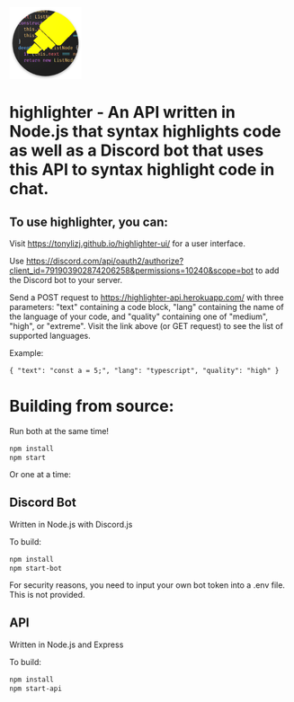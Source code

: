 <p align="left">
    <img src="https://github.com/tonylizj/highlighter-ui/blob/master/public/ic_launcher.png" height="128">
</p>

# highlighter - An API written in Node.js that syntax highlights code as well as a Discord bot that uses this API to syntax highlight code in chat.

## To use highlighter, you can:

Visit https://tonylizj.github.io/highlighter-ui/ for a user interface.

Use https://discord.com/api/oauth2/authorize?client_id=791903902874206258&permissions=10240&scope=bot to add the Discord bot to your server.

Send a POST request to https://highlighter-api.herokuapp.com/ with three parameters: "text" containing a code block, "lang" containing the name of the language of your code, and "quality" containing one of "medium", "high", or "extreme". Visit the link above (or GET request) to see the list of supported languages.

Example: 
```
{ "text": "const a = 5;", "lang": "typescript", "quality": "high" }
```


# Building from source:

Run both at the same time!
```
npm install
npm start
```

Or one at a time:

## Discord Bot

Written in Node.js with Discord.js

To build: 
```
npm install
npm start-bot
```
For security reasons, you need to input your own bot token into a .env file. This is not provided.


## API

Written in Node.js and Express

To build: 
```
npm install
npm start-api
```
